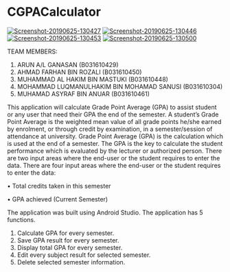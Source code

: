 # CGPACalculator

<a href="https://ibb.co/k02jRNk"><img src="https://i.ibb.co/nfM9HxZ/Screenshot-20190625-130427.png" alt="Screenshot-20190625-130427" border="0"></a>
<a href="https://ibb.co/phR6RMw"><img src="https://i.ibb.co/g4PbPf9/Screenshot-20190625-130446.png" alt="Screenshot-20190625-130446" border="0"></a>
<a href="https://ibb.co/vVHrkfs"><img src="https://i.ibb.co/PFNbgJT/Screenshot-20190625-130453.png" alt="Screenshot-20190625-130453" border="0"></a>
<a href="https://ibb.co/4Zcv5G3"><img src="https://i.ibb.co/wNTGxXj/Screenshot-20190625-130500.png" alt="Screenshot-20190625-130500" border="0"></a>

TEAM MEMBERS:
1.	ARUN A/L GANASAN (B031610429)
2.	AHMAD FARHAN BIN ROZALI (B031610450)
3.	MUHAMMAD AL HAKIM BIN MASTUKI (B031610448)
4.	MOHAMMAD LUQMANULHAKIM BIN MOHAMAD SANUSI (B031610304)
5.	MUHAMAD ASYRAF BIN ANUAR (B031610461)

This application will calculate Grade Point Average (GPA) to assist student or any user that need their GPA the end of the semester. A student’s Grade Point Average is the weighted mean value of all grade points he/she earned by enrolment, or through credit by examination, in a semester/session of attendance at university. Grade Point Average (GPA) is the calculation which is used at the end of a semester. The GPA is the key to calculate the student performance which is evaluated by the lecturer or authorized person. There are two input areas where the end-user or the student requires to enter the data. There are four input areas where the end-user or the student requires to enter the data:

•	Total credits taken in this semester

•	GPA achieved (Current Semester)

The application was built using Android Studio. The application has 5 functions.
1.	Calculate GPA for every semester.
2.	Save GPA result for every semester.
3.	Display total GPA for every semester.
4.	Edit every subject result for selected semester.
5.	Delete selected semester information.
